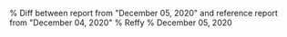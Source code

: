 % Diff between report from "December 05, 2020" and reference report from "December 04, 2020"
% Reffy
% December 05, 2020


